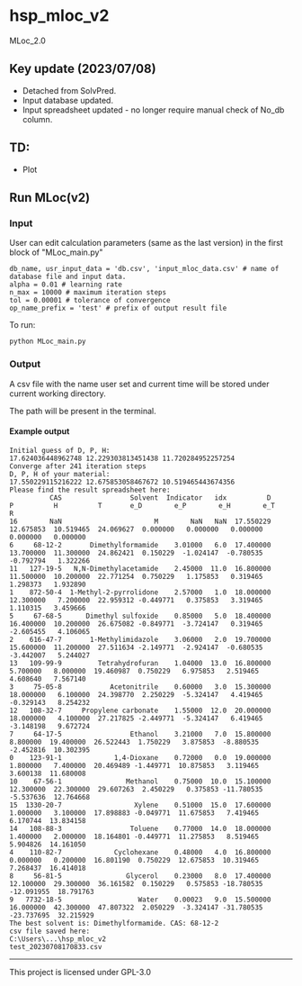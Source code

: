 # hsp_mloc_v2
 MLoc_2.0


## Key update (2023/07/08)
 
 - Detached from SolvPred.
 - Input database updated.
 - Input spreadsheet updated - no longer require manual check of No_db column.

## TD:

- Plot

## Run MLoc(v2)

### Input

User can edit calculation parameters (same as the last version) in the first block of "MLoc_main.py"

```
db_name, usr_input_data = 'db.csv', 'input_mloc_data.csv' # name of database file and input data.
alpha = 0.01 # learning rate
n_max = 10000 # maximum iteration steps
tol = 0.00001 # tolerance of convergence
op_name_prefix = 'test' # prefix of output result file
```

To run:
 ```
 python MLoc_main.py
 ```

### Output

A csv file with the name user set and current time will be stored under current working directory.

The path will be present in the terminal.

#### Example output

```
Initial guess of D, P, H:
17.624036448962748 12.229303813451438 11.720284952257254
Converge after 241 iteration steps
D, P, H of your material:
17.550229115216222 12.675853058467672 10.519465443674356
Please find the result spreadsheet here:
          CAS                 Solvent  Indicator   idx          D          P          H          T       e_D        e_P        e_H        e_T          R
16        NaN                       M        NaN   NaN  17.550229  12.675853  10.519465  24.069627  0.000000   0.000000   0.000000   0.000000   0.000000
6     68-12-2       Dimethylformamide    3.01000   6.0  17.400000  13.700000  11.300000  24.862421  0.150229  -1.024147  -0.780535  -0.792794   1.322266
11   127-19-5   N,N-Dimethylacetamide    2.45000  11.0  16.800000  11.500000  10.200000  22.771254  0.750229   1.175853   0.319465   1.298373   1.932890
1    872-50-4  1-Methyl-2-pyrrolidone    2.57000   1.0  18.000000  12.300000   7.200000  22.959312 -0.449771   0.375853   3.319465   1.110315   3.459666
5     67-68-5      Dimethyl sulfoxide    0.85000   5.0  18.400000  16.400000  10.200000  26.675082 -0.849771  -3.724147   0.319465  -2.605455   4.106065
2    616-47-7       1-Methylimidazole    3.06000   2.0  19.700000  15.600000  11.200000  27.511634 -2.149771  -2.924147  -0.680535  -3.442007   5.244027
13   109-99-9         Tetrahydrofuran    1.04000  13.0  16.800000   5.700000   8.000000  19.460987  0.750229   6.975853   2.519465   4.608640   7.567140
3     75-05-8            Acetonitrile    0.60000   3.0  15.300000  18.000000   6.100000  24.398770  2.250229  -5.324147   4.419465  -0.329143   8.254232
12   108-32-7     Propylene carbonate    1.55000  12.0  20.000000  18.000000   4.100000  27.217825 -2.449771  -5.324147   6.419465  -3.148198   9.672724
7     64-17-5                 Ethanol    3.21000   7.0  15.800000   8.800000  19.400000  26.522443  1.750229   3.875853  -8.880535  -2.452816  10.302395
0    123-91-1             1,4-Dioxane    0.72000   0.0  19.000000   1.800000   7.400000  20.469489 -1.449771  10.875853   3.119465   3.600138  11.680008
10    67-56-1                Methanol    0.75000  10.0  15.100000  12.300000  22.300000  29.607263  2.450229   0.375853 -11.780535  -5.537636  12.764668
15  1330-20-7                  Xylene    0.51000  15.0  17.600000   1.000000   3.100000  17.898883 -0.049771  11.675853   7.419465   6.170744  13.834158
14   108-88-3                 Toluene    0.77000  14.0  18.000000   1.400000   2.000000  18.164801 -0.449771  11.275853   8.519465   5.904826  14.161050
4    110-82-7             Cyclohexane    0.48000   4.0  16.800000   0.000000   0.200000  16.801190  0.750229  12.675853  10.319465   7.268437  16.414018
8     56-81-5                Glycerol    0.23000   8.0  17.400000  12.100000  29.300000  36.161582  0.150229   0.575853 -18.780535 -12.091955  18.791763
9   7732-18-5                   Water    0.00023   9.0  15.500000  16.000000  42.300000  47.807322  2.050229  -3.324147 -31.780535 -23.737695  32.215929
The best solvent is: Dimethylformamide. CAS: 68-12-2
csv file saved here:
C:\Users\...\hsp_mloc_v2
test_20230708170833.csv

```




-------------------------------
This project is licensed under GPL-3.0
